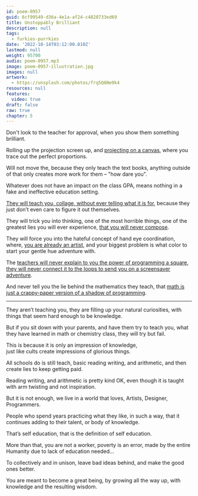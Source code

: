 ```yaml
---
id: poem-0957
guid: 6cf99549-d36a-4e1a-af24-c4820733ed69
title: Unstoppably Brilliant
description: null
tags:
  - furkies-purrkies
date: '2022-10-14T03:12:00.810Z'
lastmod: null
weight: 95700
audio: poem-0957.mp3
image: poem-0957-illustration.jpg
images: null
artwork:
  - https://unsplash.com/photos/frq5Q6Ne9k4
resources: null
features:
  video: true
draft: false
raw: true
chapter: 5
---
```


Don't look to the teacher for approval,
when you show them something brilliant.

Rolling up the projection screen up,
and [projecting on a canvas][0], where you trace out the perfect proportions.

Will not move the, because they only teach the text books,
anything outside of that only creates more work for them – "how dare you".

Whatever does not have an impact on the class GPA,
means nothing in a fake and ineffective education setting.

[They will teach you, collage, without ever telling what it is for][3],
because they just don’t even care to figure it out themselves.

They will trick you into thinking, one of the most horrible things,
one of the greatest lies you will ever experience, [that you will never compose][4].

They will force you into the hateful concept of hand eye coordination,
where, [you are already an artist][5], and your biggest problem is what color to start your gentle hue adventure with.

The [teachers will never explain to you the power of programming a square][1],
[they will never connect it to the loops to send you on a screensaver adventure][6].

And never tell you the lie behind the mathematics they teach,
that [math is just a crappy-paper version of a shadow of programming][7].

---

They aren’t teaching you, they are filling up your natural curiosities,
with things that seem hard enough to be knowledge.

But if you sit down with your parents, and have them try to teach you,
what they have learned in math or chemistry class, they will try but fail.

This is because it is only an impression of knowledge,  
just like cults create impressions of glorious things.

All schools do is still teach, basic reading writing, and arithmetic,
and then create lies to keep getting paid.

Reading writing, and arithmetic is pretty kind OK,
even though it is taught with arm twisting and not inspiration.

But it is not enough, we live in a world that loves,
Artists, Designer, Programmers.

People who spend years practicing what they like,
in such a way, that it continues adding to their talent, or body of knowledge.

That’s self education,
that is the definition of self education.

More than that, you are not a worker, poverty is an error,
made by the entire Humanity due to lack of education needed…

To collectively and in unison,
leave bad ideas behind, and make the good ones better.

You are meant to become a great being,
by growing all the way up, with knowledge and the resulting wisdom.

[0]: https://www.youtube.com/watch?v=bKtURFkwX6k
[1]: https://www.youtube.com/watch?v=8j0UDiN7my4&list=PLglp04UYZK_PrN6xWo_nJ-8kzyXDyFUwi
[3]: https://catpea.com/permalink/69c6d979-fd05-4794-9e82-8be987052ef2/files/poetry-0877-illustration.jpg
[4]: https://www.youtube.com/watch?v=0sRvkaxh8EU
[5]: https://www.youtube.com/watch?v=0uCH2z_zLmc
[6]: https://www.youtube.com/watch?v=s9wW2PpJsmQ
[7]: https://github.com/Jam3/math-as-code 


